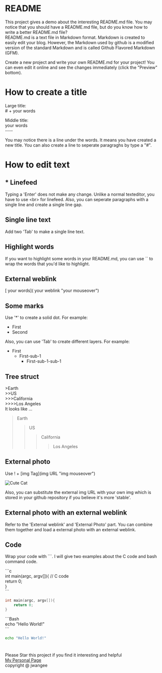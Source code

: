 # README
This project gives a demo about the interesting README.md file. You may notice that you should have a README.md file, but do you know how to write a better README.md file?<br>
README.md is a text file in Markdown format. Markdown is created to easily edit your blog. However, the Markdown used by github is a modified version of the standard Markdown and is called Github Flavored Markdown (GFM).

Create a new project and write your own README.md for your project! You can even edit it online and see the changes immediately (click the "Preview" bottom).<br>

# How to create a title
Large title:<br>
\# + your words

Middle title:<br>
your words<br>
\----

You may notice there is a line under the words. It means you have created a new title. You can also create a line to seperate paragraghs by type a "#".

# How to edit text

## * Linefeed

Typing a 'Enter' does not make any change. Unlike a normal texteditor, you have to use \<br> for linefeed. Also, you can seperate paragraphs with a single line and create a single line gap.

## Single line text

Add two 'Tab' to make a single line text.

## Highlight words

If you want to highlight some words in your README.md, you can use \`\` to wrap the words that you'd like to highlight.

## External weblink

[ your words]( your weblink "your mouseover")

## Some marks

Use '*' to create a solid dot. For example:
* First
* Second

Also, you can use 'Tab' to create different layers. For example:
* First
	* First-sub-1
		* First-sub-1-sub-1

## Tree struct

\>Earth<br>
\>>US<br>
\>>>California<br>
\>>>>Los Angeles<br>
It looks like ...
>Earth
>>US
>>>California
>>>>Los Angeles

## External photo

Use ! + [img Tag](img URL "img mouseover")

![Cute Cat](https://s-media-cache-ak0.pinimg.com/736x/ba/03/23/ba03237a6d6499f0e2633314826e1526--cutest-animals-baby-animals.jpg "Cute Cat")

Also, you can substitute the external img URL with your own img which is stored in your github repository if you believe it's more 'stable'.

## External photo with an external weblink

Refer to the 'External weblink' and 'External Photo' part. You can combine them together and load a external photo with an external weblink.

## Code

Wrap your code with \```. I will give two examples about the C code and bash command code.

\```c<br>
int main(argc, argv[]){ // C code <br>
	return 0; <br>
} <br>
\```

```c
int main(argc, argv[]){
	return 0;
}
```

\```Bash<br>
echo "Hello World!"<br>
\```

```Bash
echo "Hello World!"
```

#
Please Star this project if you find it interesting and helpful<br>
[My Personal Page](http://jwangee.github.io "jwangee")<br>
copyright @ jwangee







